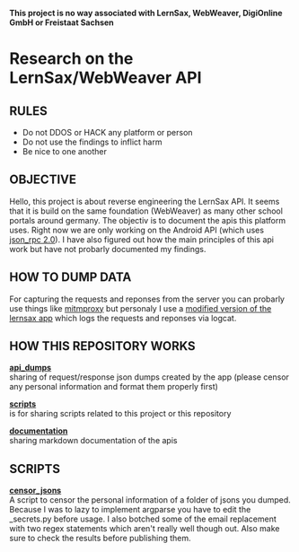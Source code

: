 **This project is no way associated with LernSax, WebWeaver, DigiOnline GmbH or Freistaat Sachsen**

# Research on the LernSax/WebWeaver API

## RULES
- Do not DDOS or HACK any platform or person
- Do not use the findings to inflict harm
- Be nice to one another

## OBJECTIVE
Hello, this project is about reverse engineering the LernSax API. It seems that it is build on the same foundation (WebWeaver) as many other school portals around germany. The objectiv is to document the apis this platform uses. Right now we are only working on the Android API (which uses [json_rpc 2.0](https://www.jsonrpc.org/specification)). I have also figured out how the main principles of this api work but have not probarly documented my findings. 


## HOW TO DUMP DATA
For capturing the requests and reponses from the server you can probarly use things like [mitmproxy](https://mitmproxy.org/) but personaly I use a [modified version of the lernsax app](https://github.com/TKFRvisionOfficial/lernsax-webweaver-iglogger) which logs the requests and reponses via logcat.


## HOW THIS REPOSITORY WORKS
**[api_dumps](/api_dumps)**<br>
sharing of request/response json dumps created by the app (please censor any personal information and format them properly first)

**[scripts](/scripts)**<br>
is for sharing scripts related to this project or this repository

**[documentation](/documentation)**<br>
sharing markdown documentation of the apis


## SCRIPTS
**[censor_jsons](/scripts/censorjsons)**<br>
A script to censor the personal information of a folder of jsons you dumped. Because I was to lazy to implement argparse you have to edit the _secrets.py before usage. I also botched some of the email replacement with two regex statements which aren't really well though out. Also make sure to check the results before publishing them.
